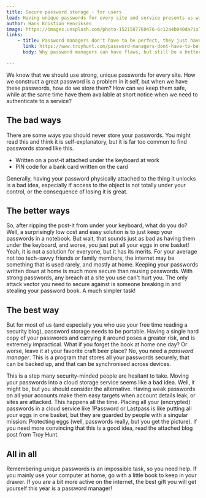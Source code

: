 ```yaml
---
title: Secure password storage - for users
lead: Having unique passwords for every site and service presents us with the problem of remembering, or rather, storing our passwords in a safe but practical matter. How do we cope with hundreds of passwords?
author: Hans Kristian Henriksen
image: https://images.unsplash.com/photo-1521587760476-6c12a4b040da?ixlib=rb-1.2.1&ixid=eyJhcHBfaWQiOjEyMDd9&dpr=1&auto=format&fit=crop&w=2000&q=80&cs=tinysrgb
links:
    - title: Password managers don't have to be perfect, they just have to be better than not having one.
      link: https://www.troyhunt.com/password-managers-dont-have-to-be-perfect-they-just-have-to-be-better-than-not-having-one/
      body: Why password managers can have flaws, but still be a better choice.

---
```


We know that we should use strong, unique passwords for every site. How we construct a great password is a problem in it self, but when we have these passwords, how do we store them? How can we keep them safe, while at the same time have them available at short notice when we need to authenticate to a service?

## The bad ways
There are some ways you should never store your passwords. You might read this and think it is self-explanatory, but it is far too common to find passwords stored like this.

- Written on a post-it attached under the keyboard at work
- PIN code for a bank card written on the card

Generally, having your password physically attached to the thing it unlocks is a bad idea, especially if access to the object is not totally under your control, or the consequence of losing it is great.

## The better ways
So, after ripping the post-it from under your keyboard, what do you do? Well, a surprisingly low cost and easy solution is to just keep your passwords in a notebook. But wait, that sounds just as bad as having them under the keyboard, and worse, you just put all your eggs in one basket! Yeah, it is not a solution for everyone, but it has its merits. For your average not too tech-savvy friends or family members, the internet may be something that is used rarely, and mostly at home. Keeping your passwords written down at home is much more secure than reusing passwords. With strong passwords, any breach at a site you use can't hurt you. The only attack vector you need to secure against is someone breaking in and stealing your password book. A much simpler task!

## The best way
But for most of us (and especially you who use your free time reading a security blog), password storage needs to be portable. Having a single hard copy of your passwords and carrying it around poses a greater risk, and is extremely impractical. What if you forget the book at home one day? Or worse, leave it at your favorite craft beer place? No, you need a _password manager_. This is a program that stores all your passwords securely, that can be backed up, and that can be synchronised across devices.

This is a step many security-minded people are hesitant to take. Moving your passwords into a cloud storage service seems like a bad idea. Well, it might be, but you should consider the alternative. Having weak passwords on all your accounts make them easy targets when account details leak, or sites are attacked. This happens all the time. Placing all your (encrypted) passwords in a cloud service like 1Password or Lastpass is like putting all your eggs in one basket, but they are guarded by people with a singular mission: Protecting eggs (well, passwords really, but you get the picture). If you need more convincing that this is a good idea, read the attached blog post from Troy Hunt.

## All in all
Remembering unique passwords is an impossible task, so you need help. If you mainly use your computer at home, go with a little book to keep in your drawer. If you are a bit more active on the internet, the best gift you will get yourself this year is a password manager!
